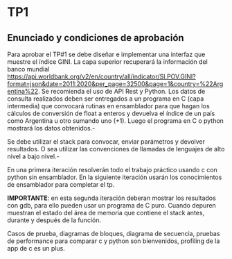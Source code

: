 # TP1
## Enunciado y condiciones de aprobación

Para aprobar el TP#1 se debe diseñar e implementar una interfaz que muestre el índice GINI. La capa superior recuperará la información del banco mundial https://api.worldbank.org/v2/en/country/all/indicator/SI.POV.GINI?format=json&date=2011:2020&per_page=32500&page=1&country=%22Argentina%22. Se recomienda el uso de API Rest y Python. Los datos de consulta realizados deben ser entregados a un programa en C (capa intermedia) que convocará rutinas en ensamblador para que hagan los cálculos de conversión de float a enteros y devuelva el índice de un país como Argentina u otro sumando uno (+1). Luego el programa en C o python mostrará los datos obtenidos.-

Se debe utilizar el stack para convocar, enviar parámetros y devolver resultados. O sea utilizar las convenciones de llamadas de lenguajes de alto nivel a bajo nivel.- 

En una primera iteración resolverán todo el trabajo práctico usando c con python sin ensamblador. En la siguiente iteración usarán los conocimientos de ensamblador para completar el tp.

**IMPORTANTE**: en esta segunda iteración deberan mostrar los resultados con gdb, para ello pueden usar un programa de C puro. Cuando depuren muestran el estado del área de memoria que contiene el stack antes, durante y después de la función. 

Casos de prueba, diagramas de bloques, diagrama de secuencia, pruebas de performance para comparar c y python son bienvenidos, profiling de la app de c es un plus.

